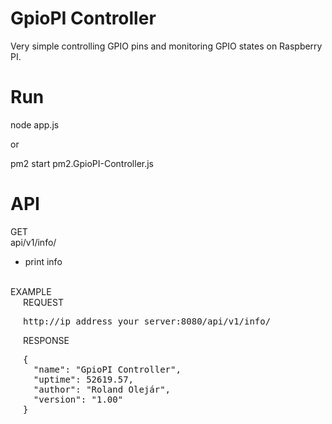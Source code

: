 # GpioPI Controller
Very simple controlling GPIO pins and monitoring GPIO states on Raspberry PI.

# Run
node app.js

or

pm2 start pm2.GpioPI-Controller.js

# API

GET<br>
api/v1/info/<br>
- print info<br>
<br>
EXAMPLE
<div style="padding-left:20px">
REQUEST<br>
<pre>http://ip_address_your_server:8080/api/v1/info/</pre>
RESPONSE<br>
<pre>
{
  "name": "GpioPI Controller",
  "uptime": 52619.57,
  "author": "Roland Olejár",
  "version": "1.00"
}
</pre>
</div>
